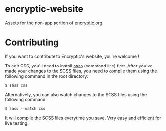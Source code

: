 # encryptic-website
Assets for the non-app portion of encryptic.org

# Contributing

If you want to contribute to Encryptic's website, you're welcome !

To edit CSS, you'll need to install [sass](https://sass-lang.com/install) (command line) first. After you've made your changes to the SCSS files, you need to compile them using the following command in the root directory:

`$ sass css`

Alternatively, you can also watch changes to the SCSS files using the following command:

`$ sass --watch css`

It will compile the SCSS files everytime you save. Very easy and efficient for live testing.